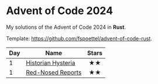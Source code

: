 # Advent of Code 2024

My solutions of the Advent of Code 2024 in **Rust**.

Template: https://github.com/fspoettel/advent-of-code-rust.

| Day | Name                                  | Stars |
|-----|---------------------------------------|:-----:|
| 1   | [ Historian Hysteria ](src/bin/01.rs) |  ★★   |
| 1   | [ Red-Nosed Reports ](src/bin/02.rs)  |  ★★   |



